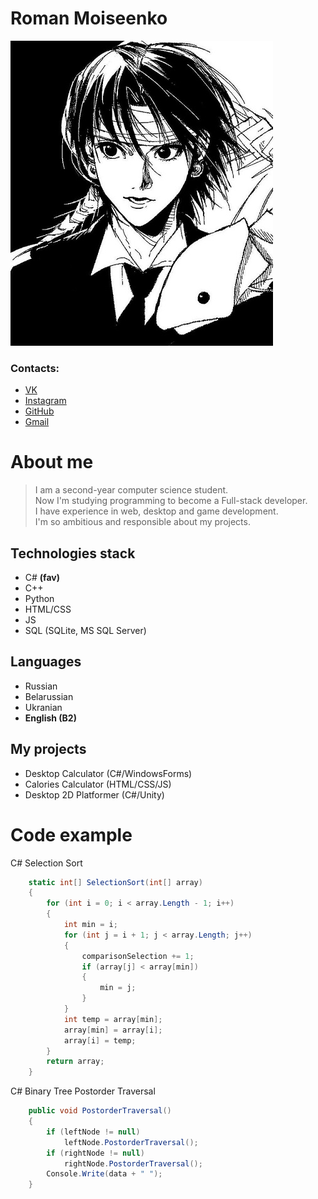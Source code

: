 # Roman Moiseenko
![img](/image.jpg)<br>

### Contacts:
 - [VK](https://vk.com/after.coffee)
 - [Instagram](https://www.instagram.com/after.coffee69/)
 - [GitHub](https://github.com/AfterCoffee69)   
 - [Gmail](mailto:humidityisrising@gmail.com)

# About me
>I am a second-year computer science student.<br>
Now I'm studying programming to become a Full-stack developer.<br>
I have experience in web, desktop and game development.<br>
I'm so ambitious and responsible about my projects.

## Technologies stack 
 - C# **(fav)**
 - C++
 - Python
 - HTML/CSS
 - JS
 - SQL (SQLite, MS SQL Server)

## Languages
 - Russian
 - Belarussian
 - Ukranian
 - **English (B2)** 

## My projects
 - Desktop Calculator (C#/WindowsForms)
 - Calories Calculator (HTML/CSS/JS)
 - Desktop 2D Platformer (C#/Unity)

# Code example

C# Selection Sort
```C#
    static int[] SelectionSort(int[] array)
    {
        for (int i = 0; i < array.Length - 1; i++)
        {
            int min = i;
            for (int j = i + 1; j < array.Length; j++)
            {
                comparisonSelection += 1;
                if (array[j] < array[min])
                {
                    min = j;
                }
            }
            int temp = array[min];
            array[min] = array[i];
            array[i] = temp;
        }
        return array;
    }
```

C# Binary Tree Postorder Traversal
```C#
    public void PostorderTraversal()
    {
        if (leftNode != null)
            leftNode.PostorderTraversal();
        if (rightNode != null)
            rightNode.PostorderTraversal();
        Console.Write(data + " ");
    }
```
